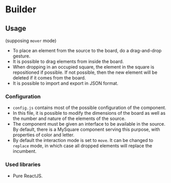 # Builder

## Usage
(supposing ```mover``` mode)
* To place an element from the source to the board, do a drag-and-drop gesture.
* It is possible to drag elements from inside the board.
* When dropping in an occupied square, the element in the square is repositioned if possible. If not possible, then the new element will be deleted if it comes from the board.
* It is possible to import and export in JSON format.

### Configuration
* ```config.js``` contains most of the possible configuration of the component.
* In this file, it is possible to modify the dimensions of the board as well as the number and nature of the elements of the source.
* The component must be given an interface to be available in the source. By default, there is a MySquare component serving this purpose, with properties of color and letter.
* By default the interaction mode is set to ```move```. It can be changed to ```replace``` mode, in which case all dropped elements will replace the incumbent.

### Used libraries
* Pure ReactJS.